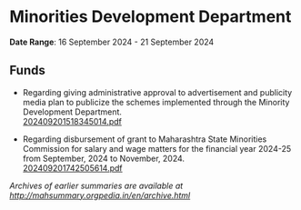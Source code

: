 # Minorities Development Department

**Date Range**: 16 September 2024 - 21 September 2024


## Funds
- Regarding giving administrative approval to advertisement and publicity media plan to publicize the schemes implemented through the Minority Development Department.\
  [202409201518345014.pdf](https://gr.maharashtra.gov.in/Site/Upload/Government%20Resolutions/English/202409201518345014.pdf)

- Regarding disbursement of grant to Maharashtra State Minorities Commission for salary and wage matters for the financial year 2024-25 from September, 2024 to November, 2024.\
  [202409201742505614.pdf](https://gr.maharashtra.gov.in/Site/Upload/Government%20Resolutions/English/202409201742505614.pdf)


*Archives of earlier summaries are available at http://mahsummary.orgpedia.in/en/archive.html*